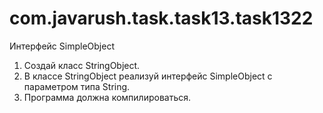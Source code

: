 # com.javarush.task.task13.task1322
Интерфейс SimpleObject

1. Создай класс StringObject.
2. В классе StringObject реализуй интерфейс SimpleObject с параметром типа String.
3. Программа должна компилироваться.
